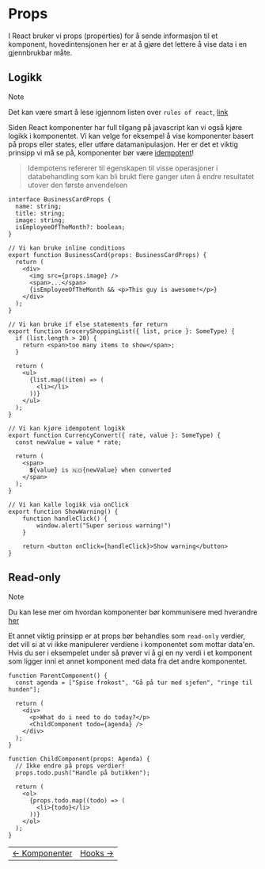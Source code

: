 # Props

I React bruker vi props (properties) for å sende informasjon til et komponent, hovedintensjonen her er at å gjøre det lettere å vise data i en gjennbrukbar måte.

## Logikk

> [!NOTE]
> Det kan være smart å lese igjennom listen over `rules of react`, [link](https://react.dev/reference/rules)

Siden React komponenter har full tilgang på javascript kan vi også kjøre logikk i komponentet. Vi kan velge for eksempel å vise komponenter basert på props eller states, eller utføre datamanipulasjon. Her er det et viktig prinsipp vi må se på, komponenter bør være [idempotent](https://react.dev/reference/rules/components-and-hooks-must-be-pure#components-and-hooks-must-be-idempotent)!

> Idempotens refererer til egenskapen til visse operasjoner i databehandling som kan bli brukt flere ganger uten å endre resultatet utover den første anvendelsen

```tsx
interface BusinessCardProps {
  name: string;
  title: string;
  image: string;
  isEmployeeOfTheMonth?: boolean;
}

// Vi kan bruke inline conditions
export function BusinessCard(props: BusinessCardProps) {
  return (
    <div>
      <img src={props.image} />
      <span>...</span>
      {isEmployeeOfTheMonth && <p>This guy is awesome!</p>}
    </div>
  );
}

// Vi kan bruke if else statements før return
export function GroceryShoppingList({ list, price }: SomeType) {
  if (list.length > 20) {
    return <span>too many items to show</span>;
  }

  return (
    <ul>
      {list.map((item) => (
        <li></li>
      ))}
    </ul>
  );
}

// Vi kan kjøre idempotent logikk
export function CurrencyConvert({ rate, value }: SomeType) {
  const newValue = value * rate;

  return (
    <span>
      💲{value} is 🇳🇴{newValue} when converted
    </span>
  );
}

// Vi kan kalle logikk via onClick
export function ShowWarning() {
    function handleClick() {
        window.alert("Super serious warning!")
    }

    return <button onClick={handleClick}>Show warning</button>
}
```

## Read-only

> [!NOTE]
> Du kan lese mer om hvordan komponenter bør kommunisere med hverandre [her](https://react.dev/learn/sharing-state-between-components)

Et annet viktig prinsipp er at props bør behandles som `read-only` verdier, det vill si at vi ikke manipulerer verdiene i komponentet som mottar data'en. Hvis du ser i eksempelet under så prøver vi å gi en ny verdi i et komponent som ligger inni et annet komponent med data fra det andre komponentet.

```tsx
function ParentComponent() {
  const agenda = ["Spise frokost", "Gå på tur med sjefen", "ringe til hunden"];

  return (
    <div>
      <p>What do i need to do today?</p>
      <ChildComponent todo={agenda} />
    </div>
  );
}

function ChildComponent(props: Agenda) {
  // Ikke endre på props verdier!
  props.todo.push("Handle på butikken");

  return (
    <ol>
      {props.todo.map((todo) => (
        <li>{todo}</li>
      ))}
    </ol>
  );
}
```


<table width="100%">
  <tr>
    <td><a href="1_components.md">← Komponenter</a></td>
    <td align="right"><a href="3_hooks.md">Hooks →</a></td>
  </tr>
</table>